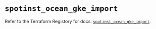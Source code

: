 # `spotinst_ocean_gke_import`

Refer to the Terraform Registory for docs: [`spotinst_ocean_gke_import`](https://www.terraform.io/docs/providers/spotinst/r/ocean_gke_import).
